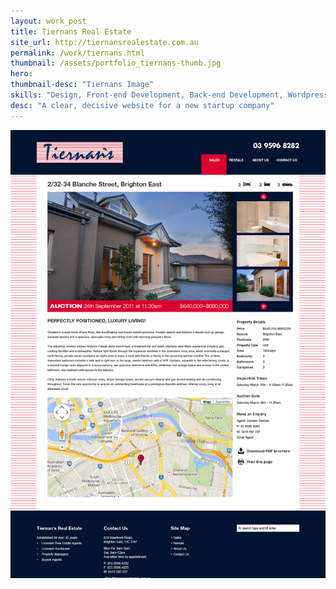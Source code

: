 ```yaml
---
layout: work_post
title: Tiernans Real Estate
site_url: http://tiernansrealestate.com.au
permalink: /work/tiernans.html
thumbnail: /assets/portfolio_tiernans-thumb.jpg
hero:
thumbnail-desc: "Tiernans Image"
skills: "Design, Front-end Development, Back-end Development, Wordpress, UX, Content Strategy"
desc: "A clear, decisive website for a new startup company"
---
```


<img src="/assets/portfolio_tiernans-full.jpg" alt="">
